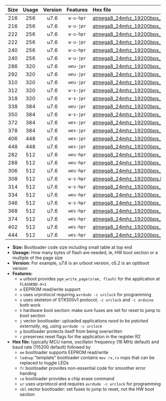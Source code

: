 |Size|Usage|Version|Features|Hex file|
|:-:|:-:|:-:|:-:|:--|
|216|256|u7.6|`w-u-hpr`|[atmega8_24mhz_19200bps_ur.hex](https://raw.githubusercontent.com/stefanrueger/urboot/main//atmega8_24mhz_19200bps_ur.hex)|
|216|256|u7.6|`w-u-jpr`|[atmega8_24mhz_19200bps_ur_vbl.hex](https://raw.githubusercontent.com/stefanrueger/urboot/main//atmega8_24mhz_19200bps_ur_vbl.hex)|
|222|256|u7.6|`w-u-hpr`|[atmega8_24mhz_19200bps_lednop_ur.hex](https://raw.githubusercontent.com/stefanrueger/urboot/main//atmega8_24mhz_19200bps_lednop_ur.hex)|
|222|256|u7.6|`w-u-jpr`|[atmega8_24mhz_19200bps_lednop_ur_vbl.hex](https://raw.githubusercontent.com/stefanrueger/urboot/main//atmega8_24mhz_19200bps_lednop_ur_vbl.hex)|
|240|256|u7.6|`w-u-hpr`|[atmega8_24mhz_19200bps_lednop_fr_ur.hex](https://raw.githubusercontent.com/stefanrueger/urboot/main//atmega8_24mhz_19200bps_lednop_fr_ur.hex)|
|240|256|u7.6|`w-u-jpr`|[atmega8_24mhz_19200bps_lednop_fr_ur_vbl.hex](https://raw.githubusercontent.com/stefanrueger/urboot/main//atmega8_24mhz_19200bps_lednop_fr_ur_vbl.hex)|
|286|320|u7.6|`weu-jpr`|[atmega8_24mhz_19200bps_ee_ur_vbl.hex](https://raw.githubusercontent.com/stefanrueger/urboot/main//atmega8_24mhz_19200bps_ee_ur_vbl.hex)|
|292|320|u7.6|`weu-jpr`|[atmega8_24mhz_19200bps_ee_lednop_ur_vbl.hex](https://raw.githubusercontent.com/stefanrueger/urboot/main//atmega8_24mhz_19200bps_ee_lednop_ur_vbl.hex)|
|310|320|u7.6|`weu-jpr`|[atmega8_24mhz_19200bps_ee_lednop_fr_ur_vbl.hex](https://raw.githubusercontent.com/stefanrueger/urboot/main//atmega8_24mhz_19200bps_ee_lednop_fr_ur_vbl.hex)|
|312|320|u7.6|`w-s-jpr`|[atmega8_24mhz_19200bps_vbl.hex](https://raw.githubusercontent.com/stefanrueger/urboot/main//atmega8_24mhz_19200bps_vbl.hex)|
|318|320|u7.6|`w-s-jpr`|[atmega8_24mhz_19200bps_lednop_vbl.hex](https://raw.githubusercontent.com/stefanrueger/urboot/main//atmega8_24mhz_19200bps_lednop_vbl.hex)|
|338|384|u7.6|`weu-jpr`|[atmega8_24mhz_19200bps_ee_lednop_fr_ce_ur_vbl.hex](https://raw.githubusercontent.com/stefanrueger/urboot/main//atmega8_24mhz_19200bps_ee_lednop_fr_ce_ur_vbl.hex)|
|350|384|u7.6|`w-s-jpr`|[atmega8_24mhz_19200bps_lednop_fr_vbl.hex](https://raw.githubusercontent.com/stefanrueger/urboot/main//atmega8_24mhz_19200bps_lednop_fr_vbl.hex)|
|372|384|u7.6|`wes-jpr`|[atmega8_24mhz_19200bps_ee_vbl.hex](https://raw.githubusercontent.com/stefanrueger/urboot/main//atmega8_24mhz_19200bps_ee_vbl.hex)|
|378|384|u7.6|`wes-jpr`|[atmega8_24mhz_19200bps_ee_lednop_vbl.hex](https://raw.githubusercontent.com/stefanrueger/urboot/main//atmega8_24mhz_19200bps_ee_lednop_vbl.hex)|
|406|448|u7.6|`wes-jpr`|[atmega8_24mhz_19200bps_ee_lednop_fr_vbl.hex](https://raw.githubusercontent.com/stefanrueger/urboot/main//atmega8_24mhz_19200bps_ee_lednop_fr_vbl.hex)|
|448|448|u7.6|`wes-jpr`|[atmega8_24mhz_19200bps_ee_lednop_fr_ce_vbl.hex](https://raw.githubusercontent.com/stefanrueger/urboot/main//atmega8_24mhz_19200bps_ee_lednop_fr_ce_vbl.hex)|
|282|512|u7.6|`weu-hpr`|[atmega8_24mhz_19200bps_ee_ur.hex](https://raw.githubusercontent.com/stefanrueger/urboot/main//atmega8_24mhz_19200bps_ee_ur.hex)|
|288|512|u7.6|`weu-hpr`|[atmega8_24mhz_19200bps_ee_lednop_ur.hex](https://raw.githubusercontent.com/stefanrueger/urboot/main//atmega8_24mhz_19200bps_ee_lednop_ur.hex)|
|306|512|u7.6|`weu-hpr`|[atmega8_24mhz_19200bps_ee_lednop_fr_ur.hex](https://raw.githubusercontent.com/stefanrueger/urboot/main//atmega8_24mhz_19200bps_ee_lednop_fr_ur.hex)|
|308|512|u7.6|`w-s-hpr`|[atmega8_24mhz_19200bps.hex](https://raw.githubusercontent.com/stefanrueger/urboot/main//atmega8_24mhz_19200bps.hex)|
|314|512|u7.6|`w-s-hpr`|[atmega8_24mhz_19200bps_lednop.hex](https://raw.githubusercontent.com/stefanrueger/urboot/main//atmega8_24mhz_19200bps_lednop.hex)|
|334|512|u7.6|`weu-hpr`|[atmega8_24mhz_19200bps_ee_lednop_fr_ce_ur.hex](https://raw.githubusercontent.com/stefanrueger/urboot/main//atmega8_24mhz_19200bps_ee_lednop_fr_ce_ur.hex)|
|346|512|u7.6|`w-s-hpr`|[atmega8_24mhz_19200bps_lednop_fr.hex](https://raw.githubusercontent.com/stefanrueger/urboot/main//atmega8_24mhz_19200bps_lednop_fr.hex)|
|368|512|u7.6|`wes-hpr`|[atmega8_24mhz_19200bps_ee.hex](https://raw.githubusercontent.com/stefanrueger/urboot/main//atmega8_24mhz_19200bps_ee.hex)|
|374|512|u7.6|`wes-hpr`|[atmega8_24mhz_19200bps_ee_lednop.hex](https://raw.githubusercontent.com/stefanrueger/urboot/main//atmega8_24mhz_19200bps_ee_lednop.hex)|
|402|512|u7.6|`wes-hpr`|[atmega8_24mhz_19200bps_ee_lednop_fr.hex](https://raw.githubusercontent.com/stefanrueger/urboot/main//atmega8_24mhz_19200bps_ee_lednop_fr.hex)|
|444|512|u7.6|`wes-hpr`|[atmega8_24mhz_19200bps_ee_lednop_fr_ce.hex](https://raw.githubusercontent.com/stefanrueger/urboot/main//atmega8_24mhz_19200bps_ee_lednop_fr_ce.hex)|

- **Size:** Bootloader code size including small table at top end
- **Useage:** How many bytes of flash are needed, ie, HW boot section or a multiple of the page size
- **Version:** For example, u7.6 is an urboot version, o5.2 is an optiboot version
- **Features:**
  + `w` urboot provides `pgm_write_page(sram, flash)` for the application at `FLASHEND-4+1`
  + `e` EEPROM read/write support
  + `u` uses urprotocol requiring `avrdude -c urclock` for programming
  + `s` uses skeleton of STK500v1 protocol; `-c urclock` and `-c arduino` both work
  + `h` hardware boot section: make sure fuses are set for reset to jump to boot section
  + `j` vector bootloader: uploaded applications *need to be patched externally*, eg, using `avrdude -c urclock`
  + `p` bootloader protects itself from being overwritten
  + `r` preserves reset flags for the application in the register R2
- **Hex file:** typically MCU name, oscillator frequency (16 MHz default) and baud rate (115200 default) followed by
  + `ee` bootloader supports EEPROM read/write
  + `lednop` "template" bootloader contains `mov rx,rx` nops that can be replaced to toggle LEDs
  + `fr` bootloader provides non-essential code for smoother error handing
  + `ce` bootloader provides a chip erase command
  + `ur` uses urprotocol and requires `avrdude -c urclock` for programming
  + `vbl` vector bootloader: set fuses to jump to reset, not the HW boot section
